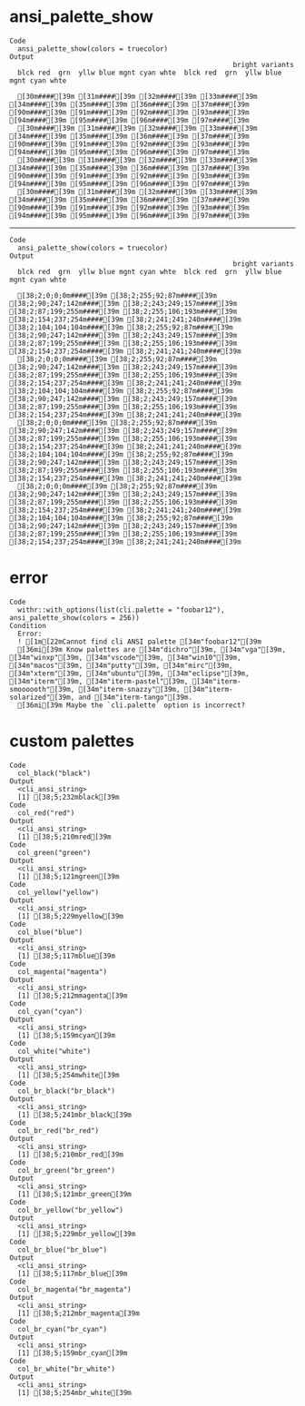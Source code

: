 # ansi_palette_show

    Code
      ansi_palette_show(colors = truecolor)
    Output
                                                           bright variants
      blck red  grn  yllw blue mgnt cyan whte  blck red  grn  yllw blue mgnt cyan whte
      
      [30m####[39m [31m####[39m [32m####[39m [33m####[39m [34m####[39m [35m####[39m [36m####[39m [37m####[39m  [90m####[39m [91m####[39m [92m####[39m [93m####[39m [94m####[39m [95m####[39m [96m####[39m [97m####[39m
      [30m####[39m [31m####[39m [32m####[39m [33m####[39m [34m####[39m [35m####[39m [36m####[39m [37m####[39m  [90m####[39m [91m####[39m [92m####[39m [93m####[39m [94m####[39m [95m####[39m [96m####[39m [97m####[39m
      [30m####[39m [31m####[39m [32m####[39m [33m####[39m [34m####[39m [35m####[39m [36m####[39m [37m####[39m  [90m####[39m [91m####[39m [92m####[39m [93m####[39m [94m####[39m [95m####[39m [96m####[39m [97m####[39m
      [30m####[39m [31m####[39m [32m####[39m [33m####[39m [34m####[39m [35m####[39m [36m####[39m [37m####[39m  [90m####[39m [91m####[39m [92m####[39m [93m####[39m [94m####[39m [95m####[39m [96m####[39m [97m####[39m

---

    Code
      ansi_palette_show(colors = truecolor)
    Output
                                                           bright variants
      blck red  grn  yllw blue mgnt cyan whte  blck red  grn  yllw blue mgnt cyan whte
      
      [38;2;0;0;0m####[39m [38;2;255;92;87m####[39m [38;2;90;247;142m####[39m [38;2;243;249;157m####[39m [38;2;87;199;255m####[39m [38;2;255;106;193m####[39m [38;2;154;237;254m####[39m [38;2;241;241;240m####[39m  [38;2;104;104;104m####[39m [38;2;255;92;87m####[39m [38;2;90;247;142m####[39m [38;2;243;249;157m####[39m [38;2;87;199;255m####[39m [38;2;255;106;193m####[39m [38;2;154;237;254m####[39m [38;2;241;241;240m####[39m
      [38;2;0;0;0m####[39m [38;2;255;92;87m####[39m [38;2;90;247;142m####[39m [38;2;243;249;157m####[39m [38;2;87;199;255m####[39m [38;2;255;106;193m####[39m [38;2;154;237;254m####[39m [38;2;241;241;240m####[39m  [38;2;104;104;104m####[39m [38;2;255;92;87m####[39m [38;2;90;247;142m####[39m [38;2;243;249;157m####[39m [38;2;87;199;255m####[39m [38;2;255;106;193m####[39m [38;2;154;237;254m####[39m [38;2;241;241;240m####[39m
      [38;2;0;0;0m####[39m [38;2;255;92;87m####[39m [38;2;90;247;142m####[39m [38;2;243;249;157m####[39m [38;2;87;199;255m####[39m [38;2;255;106;193m####[39m [38;2;154;237;254m####[39m [38;2;241;241;240m####[39m  [38;2;104;104;104m####[39m [38;2;255;92;87m####[39m [38;2;90;247;142m####[39m [38;2;243;249;157m####[39m [38;2;87;199;255m####[39m [38;2;255;106;193m####[39m [38;2;154;237;254m####[39m [38;2;241;241;240m####[39m
      [38;2;0;0;0m####[39m [38;2;255;92;87m####[39m [38;2;90;247;142m####[39m [38;2;243;249;157m####[39m [38;2;87;199;255m####[39m [38;2;255;106;193m####[39m [38;2;154;237;254m####[39m [38;2;241;241;240m####[39m  [38;2;104;104;104m####[39m [38;2;255;92;87m####[39m [38;2;90;247;142m####[39m [38;2;243;249;157m####[39m [38;2;87;199;255m####[39m [38;2;255;106;193m####[39m [38;2;154;237;254m####[39m [38;2;241;241;240m####[39m

# error

    Code
      withr::with_options(list(cli.palette = "foobar12"), ansi_palette_show(colors = 256))
    Condition
      Error:
      ! [1m[22mCannot find cli ANSI palette [34m"foobar12"[39m
      [36mi[39m Know palettes are [34m"dichro"[39m, [34m"vga"[39m, [34m"winxp"[39m, [34m"vscode"[39m, [34m"win10"[39m, [34m"macos"[39m, [34m"putty"[39m, [34m"mirc"[39m, [34m"xterm"[39m, [34m"ubuntu"[39m, [34m"eclipse"[39m, [34m"iterm"[39m, [34m"iterm-pastel"[39m, [34m"iterm-smoooooth"[39m, [34m"iterm-snazzy"[39m, [34m"iterm-solarized"[39m, and [34m"iterm-tango"[39m.
      [36mi[39m Maybe the `cli.palette` option is incorrect?

# custom palettes

    Code
      col_black("black")
    Output
      <cli_ansi_string>
      [1] [38;5;232mblack[39m
    Code
      col_red("red")
    Output
      <cli_ansi_string>
      [1] [38;5;210mred[39m
    Code
      col_green("green")
    Output
      <cli_ansi_string>
      [1] [38;5;121mgreen[39m
    Code
      col_yellow("yellow")
    Output
      <cli_ansi_string>
      [1] [38;5;229myellow[39m
    Code
      col_blue("blue")
    Output
      <cli_ansi_string>
      [1] [38;5;117mblue[39m
    Code
      col_magenta("magenta")
    Output
      <cli_ansi_string>
      [1] [38;5;212mmagenta[39m
    Code
      col_cyan("cyan")
    Output
      <cli_ansi_string>
      [1] [38;5;159mcyan[39m
    Code
      col_white("white")
    Output
      <cli_ansi_string>
      [1] [38;5;254mwhite[39m
    Code
      col_br_black("br_black")
    Output
      <cli_ansi_string>
      [1] [38;5;241mbr_black[39m
    Code
      col_br_red("br_red")
    Output
      <cli_ansi_string>
      [1] [38;5;210mbr_red[39m
    Code
      col_br_green("br_green")
    Output
      <cli_ansi_string>
      [1] [38;5;121mbr_green[39m
    Code
      col_br_yellow("br_yellow")
    Output
      <cli_ansi_string>
      [1] [38;5;229mbr_yellow[39m
    Code
      col_br_blue("br_blue")
    Output
      <cli_ansi_string>
      [1] [38;5;117mbr_blue[39m
    Code
      col_br_magenta("br_magenta")
    Output
      <cli_ansi_string>
      [1] [38;5;212mbr_magenta[39m
    Code
      col_br_cyan("br_cyan")
    Output
      <cli_ansi_string>
      [1] [38;5;159mbr_cyan[39m
    Code
      col_br_white("br_white")
    Output
      <cli_ansi_string>
      [1] [38;5;254mbr_white[39m

